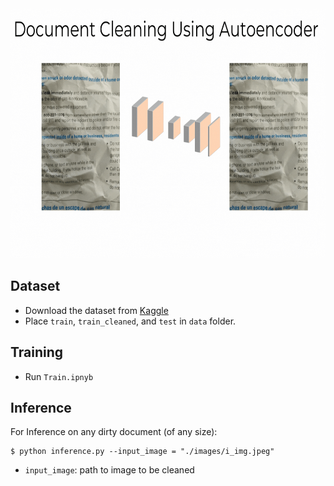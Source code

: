 <img src='images/intro.gif' width='700' height='400'>

## Dataset
- Download the dataset from [Kaggle](https://www.kaggle.com/c/denoising-dirty-documents)
- Place `train`, `train_cleaned`, and `test` in `data` folder.

## Training
- Run `Train.ipnyb`

## Inference
For Inference on any dirty document (of any size):

    $ python inference.py --input_image = "./images/i_img.jpeg"
- `input_image`: path to image to be cleaned


